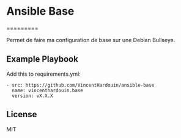 # Ansible Base
=========

Permet de faire ma configuration de base sur une Debian Bullseye. 


Example Playbook
----------------

Add this to requirements.yml:

```
- src: https://github.com/VincentHardouin/ansible-base
  name: vincenthardouin.base
  version: vX.X.X
```

License
-------

MIT
